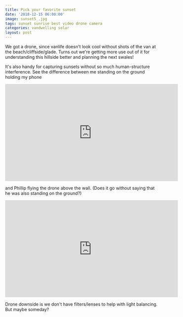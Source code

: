 ```yaml
---
title: Pick your favorite sunset
date: '2018-12-15 06:00:00'
image: sunset5_.jpg
tags: sunset sunrise best video drone camera
categories: vandwelling solar
layout: post
---
```


We got a drone, since vanlife doesn't look cool without shots of the van at the beach/cliffside/glade. Turns out we're getting more use out of it for understanding this hillside better and planning the next swales!

It's also handy for capturing sunsets without so much human-structure interference. See the difference between me standing on the ground holding my phone

<iframe width="560" height="315" src="https://www.youtube-nocookie.com/embed/TmWAt78Nc2Q" frameborder="0" allow="accelerometer; autoplay; encrypted-media; gyroscope; picture-in-picture" allowfullscreen></iframe>

and Phillip flying the drone above the wall. (Does it go without saying that he was also standing on the ground?)

<iframe width="560" height="315" src="https://www.youtube-nocookie.com/embed/deZkVHaRaPg" frameborder="0" allow="accelerometer; autoplay; encrypted-media; gyroscope; picture-in-picture" allowfullscreen></iframe>

Drone downside is we don't have filters/lenses to help with light balancing. But maybe someday?